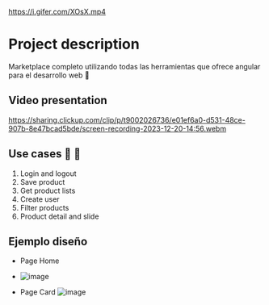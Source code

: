 [https://i.gifer.com/XOsX.mp4
](https://i.gifer.com/XOsX.mp4)
# Project description 
Marketplace completo utilizando todas las herramientas que ofrece angular para el desarrollo web :star_struck: 

## Video presentation
https://sharing.clickup.com/clip/p/t9002026736/e01ef6a0-d531-48ce-907b-8e47bcad5bde/screen-recording-2023-12-20-14:56.webm

## Use cases :watermelon:	:watermelon:	
1. Login and logout
2. Save product
3. Get product lists
4. Create user
5. Filter products
6. Product detail and slide

## Ejemplo diseño 

- Page Home
- ![image](https://github.com/EmelyTarazonaPerez/mini-marketplace-with-angular/assets/122141594/cd551e00-2cb0-4fb8-9030-e19b9f8f4516)

- Page Card
![image](https://github.com/EmelyTarazonaPerez/mini-marketplace-with-angular/assets/122141594/10d34694-dd92-43b7-b1ca-43250d43c6bb)

